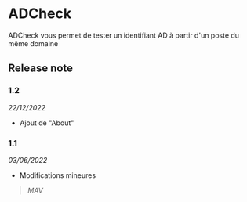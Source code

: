 # ADCheck
ADCheck vous permet de tester un identifiant AD à partir d'un poste du même domaine
## Release note
### 1.2
*22/12/2022*
* Ajout de "About"

### 1.1
*03/06/2022*
* Modifications mineures

>*MAV*